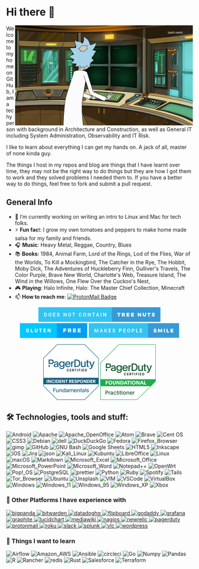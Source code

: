 # Hi there 👋

<img align="right" alt="GIF" src="https://github.com/darshan-jain/darshan-jain/blob/master/rick.gif" />

Welcome to my home on GitHub, I am a techy person with background in Architecture and Construction, as well as General IT including System Administration, Observability and IT Risk. 

I like to learn about everything I can get my hands on. A jack of all, master of none kinda guy.

The things I host in my repos and blog are things that I have learnt over time, they may not be the right way to do things but they are how I got them to work and they solved problems I needed them to. If you have a better way to do things, feel free to fork and submit a pull request.

## General Info

- 🔭 I’m currently working on writing an intro to Linux and Mac for tech folks.
- ⚡ **Fun fac**t: I grow my own tomatoes and peppers to make home made salsa for my family and friends.
- 🎧 **Music**: Heavy Metal, Reggae, Country, Blues
- 📚 **Books**: 1984, Animal Farm, Lord of the Rings, Lod of the Flies, War of the Worlds, To Kill a Mockingbird, The Catcher in the Rye, The Hobbit, Moby Dick, The Adventures of Huckleberry Finn, Gulliver's Travels, The Color Purple, Brave New World, Charlotte's Web, Treasure Island, The Wind in the Willows, One Flew Over the Cuckoo's Nest, 
- 🎮 **Playing**: Halo Infinite, Halo: The Master Chief Collection, Minecraft
- 📫 **How to reach me**: [![ProtonMail Badge](https://img.shields.io/badge/ProtonMail-8B89CC?style=flat&logo=protonmail&logoColor=white&link=mailto:silentglasses@proton.me)](mailto:silentglasses@proton.me)


<p align="center">
  <img src="https://raw.githubusercontent.com/SilentGlasses/SilentGlasses/fb463ea9476d5fa118deaed61b9a7466139b674f/images/does-not-contain-treenuts.svg" height="40"/>
  <img src="https://raw.githubusercontent.com/SilentGlasses/SilentGlasses/fb463ea9476d5fa118deaed61b9a7466139b674f/images/gluten-free.svg" height="40"/>
  <img src="https://raw.githubusercontent.com/SilentGlasses/SilentGlasses/fb463ea9476d5fa118deaed61b9a7466139b674f/images/makes-people-smile.svg" height="40"/>
</p>

<p align="center">
  <img src="https://raw.githubusercontent.com/SilentGlasses/SilentGlasses/main/images/PagerDutyIncidentResponder.png" alt="PagerDuty Incident Responder" width="150" height="150"/>
  <img src="https://raw.githubusercontent.com/SilentGlasses/SilentGlasses/main/images/PagerDutyFoundationalPractitioner.png" alt="PagerDuty Foundational Practitioner" width="150" height="150"/>
</p>

## 🛠 Technologies, tools and stuff:

![Android](https://img.shields.io/badge/Android-3DDC84?style=for-the-badge&logo=android&logoColor=white)
![Apache](https://img.shields.io/badge/Apache-D22128?style=for-the-badge&logo=Apache&logoColor=white)
![Apache_OpenOffice](https://img.shields.io/badge/Apache_OpenOffice-0E85CD?style=for-the-badge&logo=ApacheOpenOffice&logoColor=white)
![Atom](https://img.shields.io/badge/Atom-66595C?style=for-the-badge&logo=Atom&logoColor=white)
![Brave](https://img.shields.io/badge/Brave-FF1B2D?style=for-the-badge&logo=Brave&logoColor=white)
![Cent OS](https://img.shields.io/badge/Cent%20OS-262577?style=for-the-badge&logo=CentOS&logoColor=white)
![CSS3](https://img.shields.io/badge/CSS3-1572B6?style=for-the-badge&logo=css3&logoColor=white)
![Debian](https://img.shields.io/badge/Debian-A81D33?style=for-the-badge&logo=debian&logoColor=white)
![dell](https://img.shields.io/badge/dell%20laptop-007DB8?style=for-the-badge&logo=dell&logoColor=white)
![DuckDuckGo](https://img.shields.io/badge/DuckDuckGo-DE5833?style=for-the-badge&logo=DuckDuckGo&logoColor=white)
![Fedora](https://img.shields.io/badge/Fedora-294172?style=for-the-badge&logo=fedora&logoColor=white)
![Firefox_Browser](https://img.shields.io/badge/Firefox_Browser-FF7139?style=for-the-badge&logo=Firefox-Browser&logoColor=white)
![gimp](https://img.shields.io/badge/gimp-5C5543?style=for-the-badge&logo=gimp&logoColor=white)
![GitHub](https://img.shields.io/badge/GitHub%20Pages-222222?style=for-the-badge&logo=GitHub%20Pages&logoColor=white)
![GNU Bash](https://img.shields.io/badge/GNU%20Bash-4EAA25?style=for-the-badge&logo=GNU%20Bash&logoColor=white)
![Google Sheets](https://img.shields.io/badge/Google%20Sheets-34A853?style=for-the-badge&logo=google-sheets&logoColor=white)
![HTML5](https://img.shields.io/badge/HTML5-E34F26?style=for-the-badge&logo=html5&logoColor=white)
![Inkscape](https://img.shields.io/badge/Inkscape-000000?style=for-the-badge&logo=Inkscape&logoColor=white)
![iOS](https://img.shields.io/badge/iOS-000000?style=for-the-badge&logo=ios&logoColor=white)
![Jira](https://img.shields.io/badge/Jira-0052CC?style=for-the-badge&logo=Jira&logoColor=white)
![json](https://img.shields.io/badge/json-5E5C5C?style=for-the-badge&logo=json&logoColor=white)
![Kali_Linux](https://img.shields.io/badge/Kali_Linux-557C94?style=for-the-badge&logo=kali-linux&logoColor=white)
![Kubuntu](https://img.shields.io/badge/Kubuntu-0079C1?style=for-the-badge&logo=kubuntu&logoColor=white)
![LibreOffice](https://img.shields.io/badge/LibreOffice-18A303?style=for-the-badge&logo=LibreOffice&logoColor=white)
![Linux](https://img.shields.io/badge/Linux-FCC624?style=for-the-badge&logo=linux&logoColor=black)
![macOS](https://img.shields.io/badge/mac%20os-000000?style=for-the-badge&logo=apple&logoColor=white)
![Markdown](https://img.shields.io/badge/Markdown-000000?style=for-the-badge&logo=markdown&logoColor=white)
![Microsoft_Excel](https://img.shields.io/badge/Microsoft_Excel-217346?style=for-the-badge&logo=microsoft-excel&logoColor=white)
![Microsoft_Office](https://img.shields.io/badge/Microsoft_Office-D83B01?style=for-the-badge&logo=microsoft-office&logoColor=white)
![Microsoft_PowerPoint](https://img.shields.io/badge/Microsoft_PowerPoint-B7472A?style=for-the-badge&logo=microsoft-powerpoint&logoColor=white)
![Microsoft_Word](https://img.shields.io/badge/Microsoft_Word-2B579A?style=for-the-badge&logo=microsoft-word&logoColor=white)
![Notepad++](https://img.shields.io/badge/Notepad++-90E59A.svg?style=for-the-badge&logo=notepad%2B%2B&logoColor=black)
![OpenWrt](https://img.shields.io/badge/OpenWrt-00B5E2?style=for-the-badge&logo=OpenWrt&logoColor=white)
![Pop!_OS](https://img.shields.io/badge/Pop!_OS-48B9C7?style=for-the-badge&logo=Pop!_OS&logoColor=white)
![PostgreSQL](https://img.shields.io/badge/PostgreSQL-316192?style=for-the-badge&logo=postgresql&logoColor=white)
![prettier](https://img.shields.io/badge/prettier-1A2C34?style=for-the-badge&logo=prettier&logoColor=F7BA3E)
![Python](https://img.shields.io/badge/Python-FFD43B?style=for-the-badge&logo=python&logoColor=blue)
![Ruby](https://img.shields.io/badge/Ruby-CC342D?style=for-the-badge&logo=ruby&logoColor=white)
![Spotify](https://img.shields.io/badge/Spotify-1ED760?&style=for-the-badge&logo=spotify&logoColor=white)
![Tails](https://img.shields.io/badge/Tails%20-56347C?&style=for-the-badge&logo=tails&logoColor=white)
![Tor_Browser](https://img.shields.io/badge/Tor_Browser-7D4698?style=for-the-badge&logo=Tor-Browser&logoColor=white)
![Ubuntu](https://img.shields.io/badge/Ubuntu-E95420?style=for-the-badge&logo=ubuntu&logoColor=white)
![Unsplash](https://img.shields.io/badge/Unsplash-000000?style=for-the-badge&logo=Unsplash&logoColor=white)
![VIM](https://img.shields.io/badge/VIM-%2311AB00.svg?&style=for-the-badge&logo=vim&logoColor=white)
![VSCode](https://img.shields.io/badge/VSCode-0078D4?style=for-the-badge&logo=visual%20studio%20code&logoColor=white)
![VirtualBox](https://img.shields.io/badge/VirtualBox-21416b?style=for-the-badge&logo=VirtualBox&logoColor=white)
![Windows](https://img.shields.io/badge/Windows-0078D6?style=for-the-badge&logo=windows&logoColor=white)
![Windows_11](https://img.shields.io/badge/Windows_11-0078d4?style=for-the-badge&logo=windows-11&logoColor=white)
![Windows_95](https://img.shields.io/badge/Windows_95-008080?style=for-the-badge&logo=windows-95&logoColor=white)
![Windows_XP](https://img.shields.io/badge/Windows_XP-003399?style=for-the-badge&logo=windows-xp&logoColor=white)
![Xbox](https://img.shields.io/badge/Xbox-107C10?style=for-the-badge&logo=xbox&logoColor=white)

### 🧠 Other Platforms I have experience with

<p align="left">
  <a href="https://www.bigpanda.io" target="_blank" rel="noreferrer">
    <img src="https://www.vectorlogo.zone/logos/bigpandaio/bigpandaio-icon.svg" alt="bigpanda" width="40" height="40"/>
  </a>
  <a href="https://go.bitwarden.com" target="_blank" rel="noreferrer">
    <img src="https://www.vectorlogo.zone/logos/bitwarden/bitwarden-icon.svg" alt="bitwarden" width="40" height="40"/>
  </a>
  <a href="https://www.datadoghq.com/" target="_blank" rel="noreferrer">
    <img src="https://www.vectorlogo.zone/logos/datadoghq/datadoghq-icon.svg" alt="datadoghq" width="40" height="40"/>
  </a>
  <a href="https://flipboard.com/" target="_blank" rel="noreferrer">
    <img src="https://www.vectorlogo.zone/logos/flipboard/flipboard-icon.svg" alt="flipboard" width="40" height="40"/>
  </a>
  <a href="https://www.godaddy.com" target="_blank" rel="noreferrer">
    <img src="https://www.vectorlogo.zone/logos/godaddy/godaddy-icon.svg" alt="godaddy" width="40" height="40"/>
  </a>
  <a href="https://grafana.com/" target="_blank" rel="noreferrer">
    <img src="https://www.vectorlogo.zone/logos/grafana/grafana-icon.svg" alt="grafana" width="40" height="40"/>
  </a>
  <a href="https://graphiteapp.org/" target="_blank" rel="noreferrer">
    <img src="https://www.vectorlogo.zone/logos/graphiteapp/graphiteapp-icon.svg" alt="graphite" width="40" height="40"/>
  </a>
  <a href="https://www.lucidchart.com" target="_blank" rel="noreferrer">
    <img src="https://www.vectorlogo.zone/logos/lucidchart/lucidchart-icon.svg" alt="lucidchart" width="40" height="40"/>
  </a>
  <a href="https://www.mediawiki.org/wiki/MediaWiki" target="_blank" rel="noreferrer">
    <img src="https://www.vectorlogo.zone/logos/mediawiki/mediawiki-icon.svg" alt="mediawiki" width="40" height="40"/>
  </a>
  <a href="https://www.nagios.org/" target="_blank" rel="noreferrer">
    <img src="https://www.vectorlogo.zone/logos/nagios/nagios-icon.svg" alt="nagios" width="40" height="40"/>
  </a>
  <a href="https://newrelic.com/" target="_blank" rel="noreferrer">
    <img src="https://www.vectorlogo.zone/logos/newrelic/newrelic-icon.svg" alt="newrelic" width="40" height="40"/>
  </a>
  <a href="https://www.pagerduty.com/" target="_blank" rel="noreferrer">
    <img src="https://www.vectorlogo.zone/logos/pagerduty/pagerduty-icon.svg" alt="pagerduty" width="40" height="40"/>
  </a>
  <a href="https://proton.me/" target="_blank" rel="noreferrer">
    <img src="https://www.vectorlogo.zone/logos/protonmail/protonmail-icon.svg" alt="protonmail" width="40" height="40"/>
  </a>
  <a href="https://www.roku.com/" target="_blank" rel="noreferrer">
    <img src="https://www.vectorlogo.zone/logos/roku/roku-icon.svg" alt="roku" width="40" height="40"/>
  </a>
  <a href="https://slack.com/" target="_blank" rel="noreferrer">
    <img src="https://www.vectorlogo.zone/logos/slack/slack-icon.svg" alt="slack" width="40" height="40"/>
  </a>
  <a href="https://www.splunk.com/" target="_blank" rel="noreferrer">
    <img src="https://www.vectorlogo.zone/logos/splunk/splunk-icon.svg" alt="splunk" width="40" height="40"/>
  </a>
  <a href="https://www.videolan.org/" target="_blank" rel="noreferrer">
    <img src="https://www.vectorlogo.zone/logos/videolan_vlc/videolan_vlc-icon.svg" alt="vlc" width="40" height="40"/>
  </a>
  <a href="https://wordpress.org/" target="_blank" rel="noreferrer">
    <img src="https://www.vectorlogo.zone/logos/wordpress/wordpress-icon.svg" alt="wordpress" width="40" height="40"/>
  </a>
</p>

### 🌱 Things I want to learn

![Airflow](https://img.shields.io/badge/Airflow-017CEE?style=for-the-badge&logo=Apache%20Airflow&logoColor=white)
![Amazon_AWS](https://img.shields.io/badge/Amazon_AWS-FF9900?style=for-the-badge&logo=amazonaws&logoColor=white)
![Ansible](https://img.shields.io/badge/Ansible-000000?style=for-the-badge&logo=ansible&logoColor=white)
![circleci](https://img.shields.io/badge/circleci-343434?style=for-the-badge&logo=circleci&logoColor=white)
![Go](https://img.shields.io/badge/Go-00ADD8?style=for-the-badge&logo=go&logoColor=white)
![Numpy](https://img.shields.io/badge/Numpy-777BB4?style=for-the-badge&logo=numpy&logoColor=white)
![Pandas](https://img.shields.io/badge/Pandas-2C2D72?style=for-the-badge&logo=pandas&logoColor=white)
![R](https://img.shields.io/badge/R-276DC3?style=for-the-badge&logo=r&logoColor=white)
![Rancher](https://img.shields.io/badge/Rancher-0075A8?style=for-the-badge&logo=rancher&logoColor=white)
![redis](https://img.shields.io/badge/redis-%23DD0031.svg?&style=for-the-badge&logo=redis&logoColor=white)
![Rust](https://img.shields.io/badge/Rust-000000?style=for-the-badge&logo=rust&logoColor=white)
![Salesforce](https://img.shields.io/badge/Salesforce-00A1E0?style=for-the-badge&logo=Salesforce&logoColor=white)
![Terraform](https://img.shields.io/badge/Terraform-7B42BC?style=for-the-badge&logo=terraform&logoColor=white)
